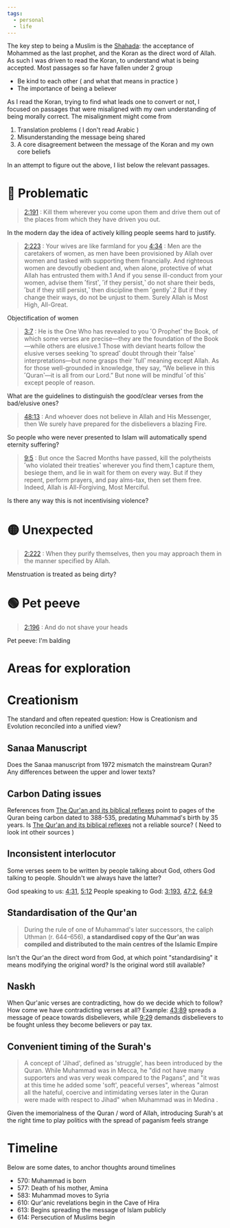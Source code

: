 ```yaml
---
tags:
  - personal
  - life
---
```


The key step to being a Muslim is the [Shahada](https://en.wikipedia.org/wiki/Shahada): the acceptance of Mohammed as the last prophet, and the Koran as the direct word of Allah. As such I was driven to read the Koran, to understand what is being accepted. Most passages so far have fallen under 2 group
- Be kind to each other ( and what that means in practice )
- The importance of being a believer

As I read the Koran, trying to find what leads one to convert or not, I focused on passages that were misaligned with my own understanding of being morally correct. The misalignment might come from
1. Translation problems ( I don't read Arabic )
2. Misunderstanding the message being shared
3. A core disagreement between the message of the Koran and my own core beliefs

In an attempt to figure out the above, I list below the relevant passages.

# 🔴 Problematic

> [2:191](https://quran.com/2?startingVerse=191) : Kill them wherever you come upon them and drive them out of the places from which they have driven you out.

In the modern day the idea of actively killing people seems hard to justify.

> [2:223](https://quran.com/2?startingVerse=223) : Your wives are like farmland for you
> [4:34](https://quran.com/4?startingVerse=34) : Men are the caretakers of women, as men have been provisioned by Allah over women and tasked with supporting them financially. And righteous women are devoutly obedient and, when alone, protective of what Allah has entrusted them with.1 And if you sense ill-conduct from your women, advise them ˹first˺, ˹if they persist,˺ do not share their beds, ˹but if they still persist,˺ then discipline them ˹gently˺.2 But if they change their ways, do not be unjust to them. Surely Allah is Most High, All-Great.

Objectification of women

> [3:7](https://quran.com/3?startingVerse=7) : He is the One Who has revealed to you ˹O Prophet˺ the Book, of which some verses are precise—they are the foundation of the Book—while others are elusive.1 Those with deviant hearts follow the elusive verses seeking ˹to spread˺ doubt through their ˹false˺ interpretations—but none grasps their ˹full˺ meaning except Allah. As for those well-grounded in knowledge, they say, “We believe in this ˹Quran˺—it is all from our Lord.” But none will be mindful ˹of this˺ except people of reason.

What are the guidelines to distinguish the good/clear verses from the bad/elusive ones?

> [48:13](https://quran.com/48?startingVerse=13) : And whoever does not believe in Allah and His Messenger, then We surely have prepared for the disbelievers a blazing Fire.

So people who were never presented to Islam will automatically spend eternity suffering?

> [9:5](https://quran.com/9?startingVerse=5) : But once the Sacred Months have passed, kill the polytheists ˹who violated their treaties˺ wherever you find them,1 capture them, besiege them, and lie in wait for them on every way. But if they repent, perform prayers, and pay alms-tax, then set them free. Indeed, Allah is All-Forgiving, Most Merciful.

Is there any way this is not incentivising violence?
# 🟡 Unexpected

> [2:222](https://quran.com/2?startingVerse=222) : When they purify themselves, then you may approach them in the manner specified by Allah.

Menstruation is treated as being dirty?

# 🟢 Pet peeve

> [2:196](https://quran.com/2?startingVerse=196) : And do not shave your heads

Pet peeve: I'm balding

# Areas for exploration

# Creationism
The standard and often repeated question: How is Creationism and Evolution reconciled into a unified view?

## Sanaa Manuscript
Does the Sanaa manuscript from 1972 mismatch the mainstream Quran?
Any differences between the upper and lower texts?

## Carbon Dating issues
References from [The Qur'an and its biblical reflexes](https://www.amazon.co.uk/Quran-Its-Biblical-Reflexes-Investigations/dp/1498569455) point to pages of the Quran being carbon dated to 388-535, predating Muhammad's birth by 35 years. 
Is [The Qur'an and its biblical reflexes](https://www.amazon.co.uk/Quran-Its-Biblical-Reflexes-Investigations/dp/1498569455) not a reliable source? ( Need to look int otheir sources )

## Inconsistent interlocutor
Some verses seem to be written by people talking about God, others God talking to people. Shouldn't we always have the latter?

God speaking to us: [4:31](https://quran.com/4?startingVerse=31), [5:12](https://quran.com/5?startingVerse=12)
People speaking to God: [3:193](https://quran.com/3?startingVerse=193), [47:2](https://quran.com/47?startingVerse=2), [64:9](https://quran.com/64?startingVerse=9)

## Standardisation of the Qur'an
> During the rule of one of Muhammad's later successors, the caliph Uthman (r. 644–656), **a standardised copy of the Qur'an was compiled and distributed to the main centres of the Islamic Empire**

Isn't the Qur'an the direct word from God, at which point "standardising" it means modifying the original word? Is the original word still available?

## Naskh
When Qur'anic verses are contradicting, how do we decide which to follow? How come we have contradicting verses at all?
Example: [43:89](https://quran.com/43?startingVerse=89) spreads a message of peace towards disbelievers, while [9:29](https://quran.com/9?startingVerse=29) demands disbelievers to be fought unless they become believers or pay tax.

## Convenient timing of the Surah's

> A concept of 'Jihad', defined as 'struggle', has been introduced by the Quran. While Muhammad was in Mecca, he "did not have many supporters and was very weak compared to the Pagans", and "it was at this time he added some 'soft', peaceful verses", whereas "almost all the hateful, coercive and intimidating verses later in the Quran were made with respect to Jihad" when Muhammad was in Medina .

Given the imemorialness of the Quran / word of Allah, introducing Surah's at the right time to play politics with the spread of paganism feels strange
# Timeline
Below are some dates, to anchor thoughts around timelines

- 570: Muhammad is born
- 577: Death of his mother, Amina
- 583: Muhammad moves to Syria
- 610: Qur'anic revelations begin in the Cave of Hira
- 613: Begins spreading the message of Islam publicly
- 614: Persecution of Muslims begin